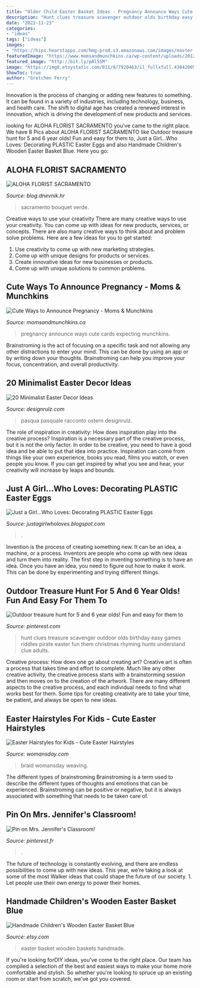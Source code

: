 ```yaml
---
title: "Older Child Easter Basket Ideas - Pregnancy Announce Ways Cute Cards Expecting Munchkins"
description: "Hunt clues treasure scavenger outdoor olds birthday easy games riddles pirate easter fun them christmas rhyming hunts understand clue adults"
date: "2022-11-23"
categories:
- "ideas"
tags: ["ideas"]
images:
- "https://hips.hearstapps.com/hmg-prod.s3.amazonaws.com/images/easter-hairstyle-kids-flower-braid-1518709838.jpg?crop=1xw:1xh;center,top&amp;resize=768:*"
featuredImage: "https://www.momsandmunchkins.ca/wp-content/uploads/2012/09/cute-ways-to-announce-pregnancy.jpg"
featured_image: "http://bit.ly/pAl5SM"
image: "https://img0.etsystatic.com/011/0/7920463/il_fullxfull.438420052_kk4f.jpg"
ShowToc: true
author: "Gretchen Ferry"
---
```



Innovation is the process of changing or adding new features to something. It can be found in a variety of industries, including technology, business, and health care. The shift to digital age has created a renewed interest in innovation, which is driving the development of new products and services.

	

		
looking for ALOHA FLORIST SACRAMENTO you've came to the right place. We have 8 Pics about ALOHA FLORIST SACRAMENTO like Outdoor treasure hunt for 5 and 6 year olds! Fun and easy for them to, Just a Girl...Who Loves: Decorating PLASTIC Easter Eggs and also Handmade Children&#039;s Wooden Easter Basket Blue. Here you go:
		
    
## ALOHA FLORIST SACRAMENTO

<img loading=lazy src="http://bit.ly/pAl5SM" onerror="this.onerror=null;this.src='https://tse2.mm.bing.net/th?id=OIP.lycazRfQW6FxEP2T95zNpQHaE8&amp;pid=15.1';" alt="ALOHA FLORIST SACRAMENTO">

_Source: blog.dnevnik.hr_

>sacramento bouquet verde. 

	

Creative ways to use your creativity
There are many creative ways to use your creativity. You can come up with ideas for new products, services, or concepts. There are also many creative ways to think about and problem solve problems. Here are a few ideas for you to get started:
1) Use creativity to come up with new marketing strategies.
2) Come up with unique designs for products or services.
3) Create innovative ideas for new businesses or products.
4) Come up with unique solutions to common problems.

    
## Cute Ways To Announce Pregnancy - Moms &amp; Munchkins

<img loading=lazy src="https://www.momsandmunchkins.ca/wp-content/uploads/2012/09/cute-ways-to-announce-pregnancy.jpg" onerror="this.onerror=null;this.src='https://tse4.mm.bing.net/th?id=OIP.3wDhNxWOyAcUFzdpIgsM2gHaF8&amp;pid=15.1';" alt="Cute Ways to Announce Pregnancy - Moms &amp; Munchkins">

_Source: momsandmunchkins.ca_

>pregnancy announce ways cute cards expecting munchkins. 

	

Brainstroming is the act of focusing on a specific task and not allowing any other distractions to enter your mind. This can be done by using an app or by writing down your thoughts. Brainstroming can help you improve your focus, concentration, and overall productivity.

    
## 20 Minimalist Easter Decor Ideas

<img loading=lazy src="https://cdn.designrulz.com/wp-content/uploads/2016/03/easter-decor-minimal-gold-designrulz-20.jpg" onerror="this.onerror=null;this.src='https://tse2.mm.bing.net/th?id=OIP.T1tV4HpPuvxfAgMGpiojsAHaLH&amp;pid=15.1';" alt="20 Minimalist Easter Decor Ideas">

_Source: designrulz.com_

>pasqua pasquale racconto ostern designrulz. 

	

The role of inspiration in creativity: How does inspiration play into the creative process?
Inspiration is a necessary part of the creative process, but it is not the only factor. In order to be creative, you need to have a good idea and be able to put that idea into practice. Inspiration can come from things like your own experience, books you read, films you watch, or even people you know. If you can get inspired by what you see and hear, your creativity will increase by leaps and bounds.

    
## Just A Girl...Who Loves: Decorating PLASTIC Easter Eggs

<img loading=lazy src="https://1.bp.blogspot.com/-J0zaVpRLs6o/Vv8cf6nPBCI/AAAAAAAAHFc/L-Tu0lj6MM0lHHSM4N493L2_2L5KoXOrw/s1600/DSCF7903.JPG" onerror="this.onerror=null;this.src='https://tse1.mm.bing.net/th?id=OIP.AtPRaVDmzGCLdp5V35xeDwHaJ4&amp;pid=15.1';" alt="Just a Girl...Who Loves: Decorating PLASTIC Easter Eggs">

_Source: justagirlwholoves.blogspot.com_

>. 

	

Invention is the process of creating something new. It can be an idea, a machine, or a process. Inventors are people who come up with new ideas and turn them into reality. The first step in inventing something is to have an idea. Once you have an idea, you need to figure out how to make it work. This can be done by experimenting and trying different things.

    
## Outdoor Treasure Hunt For 5 And 6 Year Olds! Fun And Easy For Them To

<img loading=lazy src="https://i.pinimg.com/736x/a4/ee/89/a4ee898d73216b7b0ed20fb5adae1247--scavenger-hunt-clues-outdoor-outdoor-treasure-hunt-clues.jpg?b=t" onerror="this.onerror=null;this.src='https://tse1.mm.bing.net/th?id=OIP.LwRavG7IiJEstjOZ6Ex2MwHaMy&amp;pid=15.1';" alt="Outdoor treasure hunt for 5 and 6 year olds! Fun and easy for them to">

_Source: pinterest.com_

>hunt clues treasure scavenger outdoor olds birthday easy games riddles pirate easter fun them christmas rhyming hunts understand clue adults. 

	

Creative process: How does one go about creating art?
Creative art is often a process that takes time and effort to complete. Much like any other creative activity, the creative process starts with a brainstorming session and then moves on to the creation of the artwork. There are many different aspects to the creative process, and each individual needs to find what works best for them. Some tips for creating creativity are to take your time, be patient, and always be open to new ideas.

    
## Easter Hairstyles For Kids - Cute Easter Hairstyles

<img loading=lazy src="https://hips.hearstapps.com/hmg-prod.s3.amazonaws.com/images/easter-hairstyle-kids-flower-braid-1518709838.jpg?crop=1xw:1xh;center,top&amp;resize=768:*" onerror="this.onerror=null;this.src='https://tse4.mm.bing.net/th?id=OIP.yz36mtGvHsDX12aElOQRdQHaLH&amp;pid=15.1';" alt="Easter Hairstyles for Kids - Cute Easter Hairstyles">

_Source: womansday.com_

>braid womansday weaving. 

	

The different types of brainstroming
Brainstroming is a term used to describe the different types of thoughts and emotions that can be experienced. Brainstroming can be positive or negative, but it is always associated with something that needs to be taken care of.

    
## Pin On Mrs. Jennifer&#039;s Classroom!

<img loading=lazy src="https://i.pinimg.com/originals/68/8d/82/688d826557113e1a85bafa28769b9517.jpg" onerror="this.onerror=null;this.src='https://tse4.mm.bing.net/th?id=OIP.7y7CekotM1GDK1X6jOIjLQHaJ5&amp;pid=15.1';" alt="Pin on Mrs. Jennifer&#039;s Classroom!">

_Source: pinterest.fr_

>. 

	

The future of technology is constantly evolving, and there are endless possibilities to come up with new ideas. This year, we’re taking a look at some of the most Walker ideas that could shape the future of our society. 1. Let people use their own energy to power their homes.

    
## Handmade Children&#039;s Wooden Easter Basket Blue

<img loading=lazy src="https://img0.etsystatic.com/011/0/7920463/il_fullxfull.438420052_kk4f.jpg" onerror="this.onerror=null;this.src='https://tse2.mm.bing.net/th?id=OIP.u5iQmKEg12LAIXIbW9HeXQHaJ4&amp;pid=15.1';" alt="Handmade Children&#039;s Wooden Easter Basket Blue">

_Source: etsy.com_

>easter basket wooden baskets handmade. 

	

If you're looking forDIY ideas, you've come to the right place. Our team has compiled a selection of the best and easiest ways to make your home more comfortable and stylish. So whether you're looking to spruce up an existing room or start from scratch, we've got you covered.

